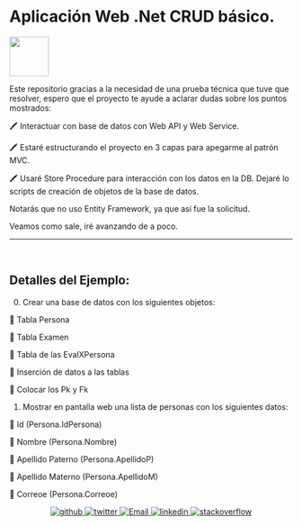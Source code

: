 # Aplicación Web .Net CRUD básico.

<img align="center" src="http://drive.google.com/uc?export=view&id=1b0McyQzF-lHoIryfvafcNxoTK-LJL50l" height="70px">

Este repositorio gracias a la necesidad de una prueba técnica que tuve que resolver, espero que el proyecto te ayude a aclarar dudas sobre los puntos mostrados:

🖍️ Interactuar con base de datos con Web API y Web Service.

🖍️ Estaré estructurando el proyecto en 3 capas para apegarme al patrón MVC.

🖍️ Usaré Store Procedure para interacción con los datos en la DB. Dejaré lo scripts de creación de objetos de la base de datos.

Notarás que no uso Entity Framework, ya que así fue la solicitud.

Veamos como sale, iré avanzando de a poco.

<hr />

<br />

## Detalles del Ejemplo:

0. Crear una base de datos con los siguientes objetos:
<p>  📌 Tabla Persona</p>
<p>  📌 Tabla Examen </p>
<p>  📌 Tabla de las EvalXPersona</p>
<p>  📌 Inserción de datos a las tablas</p>
<p>  📌 Colocar los Pk y Fk</p>

1. Mostrar en pantalla web una lista de personas con los siguientes datos:
<p>  📌 Id (Persona.IdPersona)</p>
<p>  📌 Nombre (Persona.Nombre)</p>
<p>  📌 Apellido Paterno (Persona.ApellidoP)</p>
<p>  📌 Apellido Materno (Persona.ApellidoM)</p>
<p>  📌 Correoe (Persona.Correoe)</p>




<div align="center">
<a href="https://github.com/memorodz" target="_blank">
<img src="https://img.shields.io/badge/github-%2324292e.svg?&style=for-the-badge&logo=github&logoColor=white" alt="github" style="margin-bottom: 5px;" />
</a>
<a href="https://twitter.com/memosrdz" target="_blank">
<img src="https://img.shields.io/badge/twitter-%2300acee.svg?&style=for-the-badge&logo=twitter&logoColor=white" alt="twitter" style="margin-bottom: 5px;" />
</a>
<a href="mailto:gmo.rodriguez@gmail.com" target="_blank">
<img src="http://drive.google.com/uc?export=view&id=1AXnSOxIctvBK9LesZcBWBWHyCvMCuaJy" alt=Email style="margin-bottom: 5px;" />
</a>    
<a href="https://linkedin.com/in/guillermo-rodríguez-74b10039" target="_blank">
<img src=https://img.shields.io/badge/linkedin-%231E77B5.svg?&style=for-the-badge&logo=linkedin&logoColor=white alt="linkedin" style="margin-bottom: 5px;" />
</a>
<a href="https://stackoverflow.com/users/109441" target="_blank">
<img src="https://img.shields.io/badge/stackoverflow-%23F28032.svg?&style=for-the-badge&logo=stackoverflow&logoColor=white" alt="stackoverflow" style="margin-bottom: 5px;" />
</a>  

</div> 
